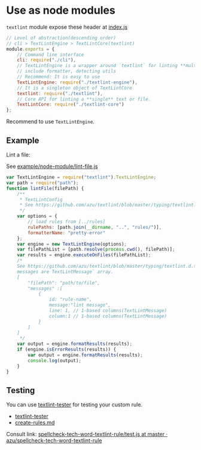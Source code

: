 # Use as node modules

`textlint` module expose these header at [index.js](../src/index.js)

```js
// Level of abstraction(descending order)
// cli > TextLintEngine > TextLintCore(textlint)
module.exports = {
    // Command line interface
    cli: require("./cli"),
    // TextLintEngine is a wrapper around `textlint` for linting **multiple** files
    // include formatter, detecting utils
    // Recommend: It is easy to use
    TextLintEngine: require("./textlint-engine"),
    // It is a singleton object of TextLintCore
    textlint: require("./textlint"),
    // Core API for linting a **single** text or file.
    TextLintCore: require("./textlint-core")
};

```

Recommend to use `TextLintEngine`.

## Example

Lint a file:

See [example/node-module/lint-file.js](example/node-module/lint-file.js)

```js
var TextLintEngine = require("textlint").TextLintEngine;
var path = require("path");
function lintFile(filePath) {
    /**
     * TextLintConfig
     * See https://github.com/azu/textlint/blob/master/typing/textlint.d.ts
     */
    var options = {
        // load rules from [../rules]
        rulePaths: [path.join(__dirname, "..", "rules/")],
        formatterName: "pretty-error"
    };
    var engine = new TextLintEngine(options);
    var filePathList = [path.resolve(process.cwd(), filePath)];
    var results = engine.executeOnFiles(filePathList);
    /* 
    See https://github.com/azu/textlint/blob/master/typing/textlint.d.ts
    messages are TextLintMessage` array.
    [
        "filePath": "path/to/file",
        "messages" :[
            {
                id: "rule-name",
                message:"lint message",
                line: 1, // 1-based columns(TextLintMessage)
                column:1 // 1-based columns(TextLintMessage)
            }
        ]
    ]
     */
    var output = engine.formatResults(results);
    if (engine.isErrorResults(results)) {
        var output = engine.formatResults(results);
        console.log(output);
    }
}
```

## Testing

You can use [textlint-tester](https://github.com/azu/textlint-tester "textlint-tester") for testing your custom rule.

- [textlint-tester](https://github.com/azu/textlint-tester "textlint-tester")
- [create-rules.md](./create-rules.md)

Consult link: [spellcheck-tech-word-textlint-rule/test.js at master · azu/spellcheck-tech-word-textlint-rule](https://github.com/azu/spellcheck-tech-word-textlint-rule/blob/master/test/test.js "spellcheck-tech-word-textlint-rule/test.js at master · azu/spellcheck-tech-word-textlint-rule")
